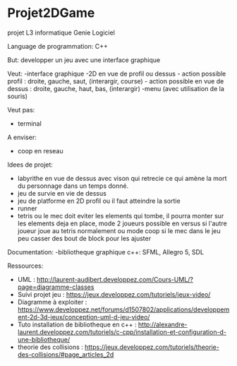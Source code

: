 # Projet2DGame
projet L3 informatique Genie Logiciel

Language de programmation:
C++

But: developper un jeu avec une interface graphique

Veut:
-interface graphique
-2D en vue de profil ou dessus
    - action possible profil : droite, gauche, saut, (interargir, course)
    - action possible en vue de dessus : droite, gauche, haut, bas, (interargir)
-menu (avec utilisation de la souris)

Veut pas:
- terminal

A enviser:
- coop en reseau

Idees de projet:
- labyrithe en vue de dessus avec vison qui retrecie ce qui amène la mort du personnage dans un temps donné.
- jeu de survie en vie de dessus 
- jeu de platforme en 2D profil ou il faut atteindre la sortie
- runner
- tetris ou le mec doit eviter les elements qui tombe, il pourra monter sur les elements deja en place, mode 2 joueurs possible en versus si l'autre joueur joue au tetris normalement ou mode coop si le mec dans le jeu peu casser des bout de block pour les ajuster


Documentation:
-bibliotheque graphique c++: SFML, Allegro 5, SDL

Ressources:
- UML : http://laurent-audibert.developpez.com/Cours-UML/?page=diagramme-classes
- Suivi projet jeu : https://jeux.developpez.com/tutoriels/jeux-video/
- Diagramme à exploiter : https://www.developpez.net/forums/d1507802/applications/developpement-2d-3d-jeux/conception-uml-d-jeu-video/
- Tuto installation de bibliotheque en c++ : http://alexandre-laurent.developpez.com/tutoriels/c-cpp/installation-et-configuration-d-une-bibliotheque/
- theorie des collisions : https://jeux.developpez.com/tutoriels/theorie-des-collisions/#page_articles_2d



